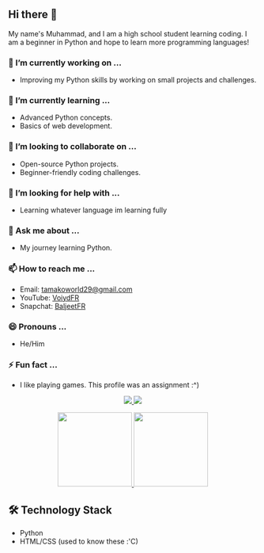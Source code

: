 ## Hi there 👋

<p align='left'>
My name's Muhammad, and I am a high school student learning coding. I am a beginner in Python and hope to learn more programming languages!
</p>

### 🔭 I’m currently working on ...
- Improving my Python skills by working on small projects and challenges.

### 🌱 I’m currently learning ...
- Advanced Python concepts.
- Basics of web development.

### 👯 I’m looking to collaborate on ...
- Open-source Python projects.
- Beginner-friendly coding challenges.

### 🤔 I’m looking for help with ...
- Learning whatever language im learning fully

### 💬 Ask me about ...
- My journey learning Python.

### 📫 How to reach me ...
- Email: <a href='mailto:tamakoworld29@gmail.com'>tamakoworld29@gmail.com</a>
- YouTube: <a href="https://www.youtube.com/@voiydfr">VoiydFR</a>
- Snapchat: <a href="https://www.snapchat.com/add/baljeetfr">BaljeetFR</a>

### 😄 Pronouns ...
- He/Him

### ⚡ Fun fact ...
- I like playing games. This profile was an assignment :^)

<p align='center'>
   <a href="https://www.youtube.com/@voiydfr">
   	<img src="https://img.shields.io/badge/YouTube-FF0000?style=for-the-badge&logo=youtube&logoColor=white"/>
   </a>
   <a href="https://www.snapchat.com/add/baljeetfr">
   	<img src="https://img.shields.io/badge/Snapchat-FFFC00?style=for-the-badge&logo=snapchat&logoColor=black"/>
   </a>
</p>

<p align='center'>
   <a href="https://github-readme-stats.vercel.app/api?username=mscriptwav&show_icons=true&count_private=true">
   	<img height=150 src="https://github-readme-stats.vercel.app/api?username=mscriptwav&show_icons=true&count_private=true"/>
   </a>
   <a href="https://github-readme-stats.vercel.app/api/top-langs/?username=mscriptwav&layout=compact">
   	<img height=150 src="https://github-readme-stats.vercel.app/api/top-langs/?username=mscriptwav&layout=compact"/>
   </a>
</p>

## 🛠 Technology Stack
- Python
- HTML/CSS (used to know these :'C)
